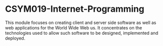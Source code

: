 # CSYM019-Internet-Programming

This module focuses on creating client and server side software as well as web applications for the World Wide Web us. It concentrates on the technologies used to allow such software to be designed, implemented and deployed.

